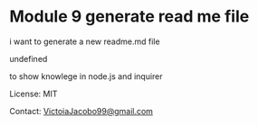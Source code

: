 # Module 9 generate read me file

i want to generate a new readme.md file

undefined

to show knowlege in node.js and inquirer

License: MIT

Contact: VictoiaJacobo99@gmail.com